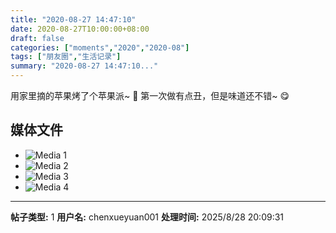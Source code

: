 ```yaml
---
title: "2020-08-27 14:47:10"
date: 2020-08-27T10:00:00+08:00
draft: false
categories: ["moments","2020","2020-08"]
tags: ["朋友圈","生活记录"]
summary: "2020-08-27 14:47:10..."
---
```


用家里摘的苹果烤了个苹果派~ 🥰
第一次做有点丑，但是味道还不错~ 😋

## 媒体文件

- ![Media 1](/Moments/photos/2020-08-27/202008271447100.jpg)
- ![Media 2](/Moments/photos/2020-08-27/202008271447101.jpg)
- ![Media 3](/Moments/photos/2020-08-27/202008271447102.jpg)
- ![Media 4](/Moments/photos/2020-08-27/202008271447103.jpg)

---

**帖子类型:** 1
**用户名:** chenxueyuan001
**处理时间:** 2025/8/28 20:09:31